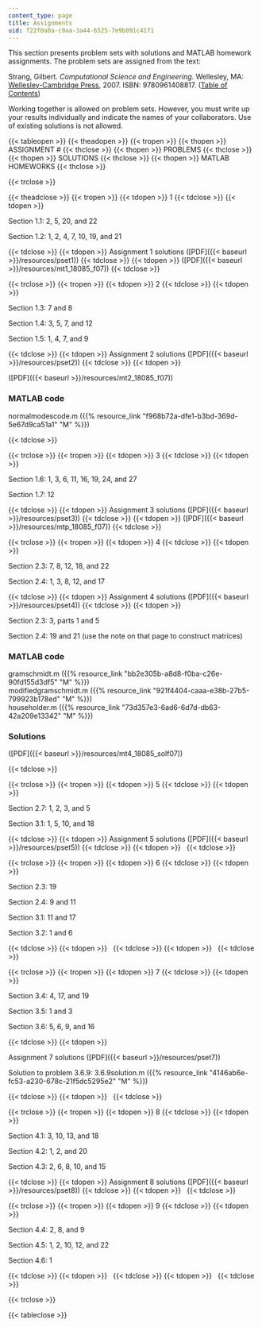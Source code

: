 ```yaml
---
content_type: page
title: Assignments
uid: f22f0a8a-c9aa-3a44-6525-7e9b091c41f1
---
```


This section presents problem sets with solutions and MATLAB homework assignments. The problem sets are assigned from the text:

Strang, Gilbert. _Computational Science and Engineering_. Wellesley, MA: [Wellesley-Cambridge Press](http://www.wellesleycambridge.com/), 2007. ISBN: 9780961408817. ([Table of Contents](http://www-math.mit.edu/cse/#toc))

Working together is allowed on problem sets. However, you must write up your results individually and indicate the names of your collaborators. Use of existing solutions is not allowed.

{{< tableopen >}}
{{< theadopen >}}
{{< tropen >}}
{{< thopen >}}
ASSIGNMENT #
{{< thclose >}}
{{< thopen >}}
PROBLEMS
{{< thclose >}}
{{< thopen >}}
SOLUTIONS
{{< thclose >}}
{{< thopen >}}
MATLAB HOMEWORKS
{{< thclose >}}

{{< trclose >}}

{{< theadclose >}}
{{< tropen >}}
{{< tdopen >}}
1
{{< tdclose >}}
{{< tdopen >}}


Section 1.1: 2, 5, 20, and 22

Section 1.2: 1, 2, 4, 7, 10, 19, and 21


{{< tdclose >}}
{{< tdopen >}}
Assignment 1 solutions ([PDF]({{< baseurl >}}/resources/pset1))
{{< tdclose >}}
{{< tdopen >}}
([PDF]({{< baseurl >}}/resources/mt1_18085_f07))
{{< tdclose >}}

{{< trclose >}}
{{< tropen >}}
{{< tdopen >}}
2
{{< tdclose >}}
{{< tdopen >}}


Section 1.3: 7 and 8

Section 1.4: 3, 5, 7, and 12

Section 1.5: 1, 4, 7, and 9


{{< tdclose >}}
{{< tdopen >}}
Assignment 2 solutions ([PDF]({{< baseurl >}}/resources/pset2))
{{< tdclose >}}
{{< tdopen >}}


([PDF]({{< baseurl >}}/resources/mt2_18085_f07))

### MATLAB code

normalmodescode.m ({{% resource_link "f968b72a-dfe1-b3bd-369d-5e67d9ca51a1" "M" %}})


{{< tdclose >}}

{{< trclose >}}
{{< tropen >}}
{{< tdopen >}}
3
{{< tdclose >}}
{{< tdopen >}}


Section 1.6: 1, 3, 6, 11, 16, 19, 24, and 27

Section 1.7: 12


{{< tdclose >}}
{{< tdopen >}}
Assignment 3 solutions ([PDF]({{< baseurl >}}/resources/pset3))
{{< tdclose >}}
{{< tdopen >}}
([PDF]({{< baseurl >}}/resources/mtp_18085_f07))
{{< tdclose >}}

{{< trclose >}}
{{< tropen >}}
{{< tdopen >}}
4
{{< tdclose >}}
{{< tdopen >}}


Section 2.3: 7, 8, 12, 18, and 22

Section 2.4: 1, 3, 8, 12, and 17


{{< tdclose >}}
{{< tdopen >}}
Assignment 4 solutions ([PDF]({{< baseurl >}}/resources/pset4))
{{< tdclose >}}
{{< tdopen >}}


Section 2.3: 3, parts 1 and 5

Section 2.4: 19 and 21 (use the note on that page to construct matrices)

### MATLAB code

gramschmidt.m ({{% resource_link "bb2e305b-a8d8-f0ba-c26e-90fd155d3df5" "M" %}})  
modifiedgramschmidt.m ({{% resource_link "921f4404-caaa-e38b-27b5-799923b178ed" "M" %}})  
householder.m ({{% resource_link "73d357e3-6ad6-6d7d-db63-42a209e13342" "M" %}})

### Solutions

([PDF]({{< baseurl >}}/resources/mt4_18085_solf07))


{{< tdclose >}}

{{< trclose >}}
{{< tropen >}}
{{< tdopen >}}
5
{{< tdclose >}}
{{< tdopen >}}


Section 2.7: 1, 2, 3, and 5

Section 3.1: 1, 5, 10, and 18


{{< tdclose >}}
{{< tdopen >}}
Assignment 5 solutions ([PDF]({{< baseurl >}}/resources/pset5))
{{< tdclose >}}
{{< tdopen >}}
 
{{< tdclose >}}

{{< trclose >}}
{{< tropen >}}
{{< tdopen >}}
6
{{< tdclose >}}
{{< tdopen >}}


Section 2.3: 19

Section 2.4: 9 and 11

Section 3.1: 11 and 17

Section 3.2: 1 and 6


{{< tdclose >}}
{{< tdopen >}}
 
{{< tdclose >}}
{{< tdopen >}}
 
{{< tdclose >}}

{{< trclose >}}
{{< tropen >}}
{{< tdopen >}}
7
{{< tdclose >}}
{{< tdopen >}}


Section 3.4: 4, 17, and 19

Section 3.5: 1 and 3

Section 3.6: 5, 6, 9, and 16


{{< tdclose >}}
{{< tdopen >}}


Assignment 7 solutions ([PDF]({{< baseurl >}}/resources/pset7))

Solution to problem 3.6.9: 3.6.9solution.m ({{% resource_link "4146ab6e-fc53-a230-678c-21f5dc5295e2" "M" %}})


{{< tdclose >}}
{{< tdopen >}}
 
{{< tdclose >}}

{{< trclose >}}
{{< tropen >}}
{{< tdopen >}}
8
{{< tdclose >}}
{{< tdopen >}}


Section 4.1: 3, 10, 13, and 18

Section 4.2: 1, 2, and 20

Section 4.3: 2, 6, 8, 10, and 15


{{< tdclose >}}
{{< tdopen >}}
Assignment 8 solutions ([PDF]({{< baseurl >}}/resources/pset8))
{{< tdclose >}}
{{< tdopen >}}
 
{{< tdclose >}}

{{< trclose >}}
{{< tropen >}}
{{< tdopen >}}
9
{{< tdclose >}}
{{< tdopen >}}


Section 4.4: 2, 8, and 9

Section 4.5: 1, 2, 10, 12, and 22

Section 4.6: 1


{{< tdclose >}}
{{< tdopen >}}
 
{{< tdclose >}}
{{< tdopen >}}
 
{{< tdclose >}}

{{< trclose >}}

{{< tableclose >}}
